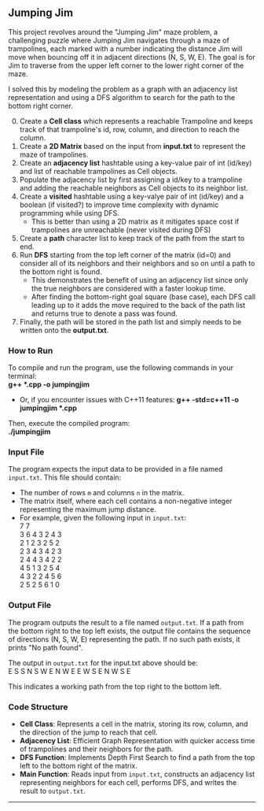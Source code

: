 Jumping Jim
-----------
This project revolves around the "Jumping Jim" maze problem, a challenging puzzle where Jumping Jim navigates through a maze of trampolines, each marked with a number indicating the distance Jim will move when bouncing off it in adjacent directions (N, S, W, E). The goal is for Jim to traverse from the upper left corner to the lower right corner of the maze.

I solved this by modeling the problem as a graph with an adjacency list representation and using a DFS algorithm to search for the path to the bottom right corner.

0) Create a **Cell class** which represents a reachable Trampoline and keeps track of that trampoline's id, row, column, and direction to reach the column.
1) Create a **2D Matrix** based on the input from **input.txt** to represent the maze of trampolines. 
2) Create an **adjacency list** hashtable using a key-value pair of int (id/key) and list of reachable trampolines as Cell objects.
3) Populate the adjacency list by first assigning a id/key to a trampoline and adding the reachable neighbors as Cell objects to its neighbor list.
4) Create a **visited** hashtable using a key-valye pair of int (id/key) and a boolean (if visited?) to improve time complexity with dynamic programming while using DFS.
   - This is better than using a 2D matrix as it mitigates space cost if trampolines are unreachable (never visited during DFS)
5) Create a **path** character list to keep track of the path from the start to end.
6) Run **DFS** starting from the top left corner of the matrix (id=0) and consider all of its neighbors and their neighbors and so on until a path to the bottom right is found.
   - This demonstrates the benefit of using an adjacency list since only the true neighbors are considered with a faster lookup time.
   - After finding the bottom-right goal square (base case), each DFS call leading up to it adds the move required to the back of the path list and returns true to denote a pass was found.
8) Finally, the path will be stored in the path list and simply needs to be written onto the **output.txt**.

### How to Run

To compile and run the program, use the following commands in your terminal:<br />
**g++ \*.cpp -o jumpingjim**
- Or, if you encounter issues with C++11 features:
  **g++ -std=c++11 -o jumpingjim \*.cpp**

Then, execute the compiled program:<br />
**./jumpingjim**

### Input File

The program expects the input data to be provided in a file named `input.txt`. This file should contain:

- The number of rows `m` and columns `n` in the matrix.
- The matrix itself, where each cell contains a non-negative integer representing the maximum jump distance.
- For example, given the following input in `input.txt`:<br />
7 7<br />
3 6 4 3 2 4 3<br />
2 1 2 3 2 5 2<br />
2 3 4 3 4 2 3<br />
2 4 4 3 4 2 2<br />
4 5 1 3 2 5 4<br />
4 3 2 2 4 5 6<br />
2 5 2 5 6 1 0<br />

### Output File

The program outputs the result to a file named `output.txt`. If a path from the bottom right to the top left exists, the output file contains the sequence of directions (N, S, W, E) representing the path. If no such path exists, it prints "No path found".

The output in `output.txt` for the input.txt above should be:<br />
E S S N S W E N W E E W S E N W S E<br />

This indicates a working path from the top right to the bottom left.

### Code Structure

- **Cell Class**: Represents a cell in the matrix, storing its row, column, and the direction of the jump to reach that cell.
- **Adjacency List**: Efficient Graph Representation with quicker access time of trampolines and their neighbors for the path.
- **DFS Function**: Implements Depth First Search to find a path from the top left to the bottom right of the matrix.
- **Main Function**: Reads input from `input.txt`, constructs an adjacency list representing neighbors for each cell, performs DFS, and writes the result to `output.txt`.

--- 
